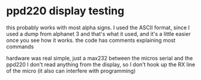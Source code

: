 # ppd220 display testing

this probably works with most alpha signs. I used the ASCII format, since I used a dump from alphanet 3 and that's what it used, and it's a little easier once you see how it works.
the code has comments explaining most commands

hardware was real simple, just a max232 between the micros serial and the ppd220
I don't read anything from the display, so I don't hook up the RX line of the micro (it also can interfere with programming)

